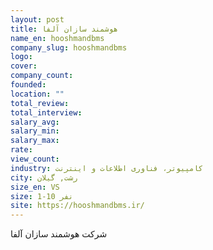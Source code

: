 ```yaml
---
layout: post
title: هوشمند سازان آلفا
name_en: hooshmandbms
company_slug: hooshmandbms
logo: 
cover: 
company_count:
founded:
location: ""
total_review: 
total_interview: 
salary_avg: 
salary_min: 
salary_max: 
rate: 
view_count: 
industry: کامپیوتر، فناوری اطلاعات و اینترنت
city: رشت, گيلان
size_en: VS
size: 1-10 نفر
site: https://hooshmandbms.ir/
---
```


شرکت هوشمند سازان آلفا 
